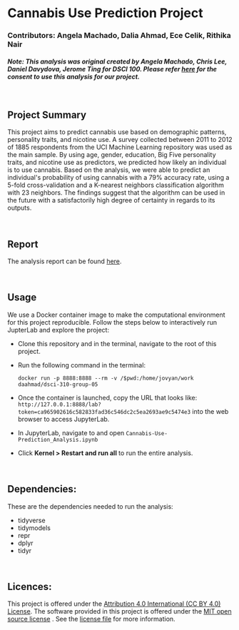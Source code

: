 # **Cannabis Use Prediction Project**
### __Contributors:__ Angela Machado, Dalia Ahmad, Ece Celik, Rithika Nair

#### ___Note:__ This analysis was original created by Angela Machado, Chris Lee, Daniel Davydova, Jerome Ting for DSCI 100. Please refer [here](/consent/consent.png) for the consent to use this analysis for our project._
&nbsp;

## **Project Summary** ##
This project aims to predict cannabis use based on demographic patterns, personality traits, and nicotine use. A survey collected between 2011 to 2012 of 1885 respondents from the UCI Machine Learning repository was used as the main sample. By using age, gender, education, Big Five personality traits, and nicotine use as predictors, we predicted how likely an individual is to use cannabis. Based on the analysis, we were able to predict an individual's probability of using cannabis with a 79% accuracy rate, using a 5-fold cross-validation and a K-nearest neighbors classification algorithm with 23 neighbors. The findings suggest that the algorithm can be used in the future with a satisfactorily high degree of certainty in regards to its outputs.

&nbsp;

## **Report** ##

The analysis report can be found [here](/analysis/Cannabis-Use-Prediction_Analysis.ipynb).

&nbsp;

## **Usage** ##

We use a Docker container image to make the computational environment for this project reproducible. Follow the steps below to interactively run JupterLab and explore the project:

- Clone this repository and in the terminal, navigate to the root of this project. 
- Run the following command in the terminal: 

   ```docker run -p 8888:8888 --rm -v /$pwd:/home/jovyan/work daahmad/dsci-310-group-05```

- Once the container is launched, copy the URL that looks like: ``` http://127.0.0.1:8888/lab?token=ca965902616c582833fad36c546dc2c5ea2693ae9c5474e3``` into the web browser to access JupyterLab.
- In JupyterLab, navigate to and open ```Cannabis-Use-Prediction_Analysis.ipynb```
- Click __Kernel > Restart and run all__ to run the entire analysis.

&nbsp;

## __Dependencies:__

These are the dependencies needed to run the analysis:
- tidyverse
- tidymodels
- repr
- dplyr
- tidyr

&nbsp;

## **Licences:** ##
This project is offered under the [Attribution 4.0 International (CC BY 4.0) License](https://creativecommons.org/licenses/by/4.0/). The software provided in this project is offered under the [MIT open source license](https://opensource.org/license/mit/) . See the [license file](/LICENSE.md) for more information.


